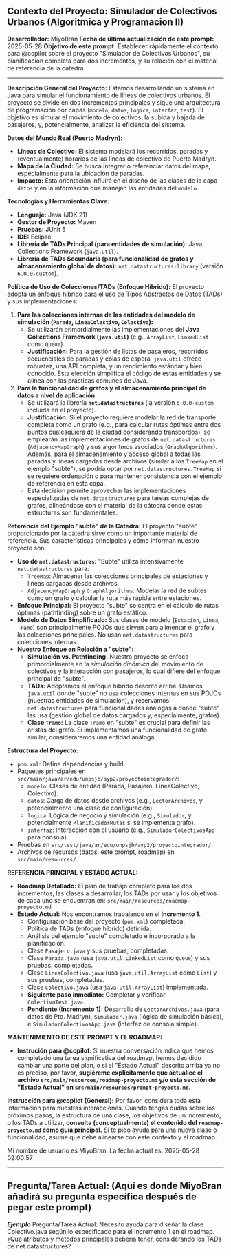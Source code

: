 ## Contexto del Proyecto: Simulador de Colectivos Urbanos (Algoritmica y Programacion II)

**Desarrollador:** MiyoBran
**Fecha de última actualización de este prompt:** 2025-05-28
**Objetivo de este prompt:** Establecer rápidamente el contexto para @copilot sobre el proyecto "Simulador de Colectivos Urbanos", su planificación completa para dos incrementos, y su relación con el material de referencia de la cátedra.

---

**Descripción General del Proyecto:**
Estamos desarrollando un sistema en Java para simular el funcionamiento de líneas de colectivos urbanos. El proyecto se divide en dos incrementos principales y sigue una arquitectura de programación por capas (`modelo`, `datos`, `logica`, `interfaz`, `test`). El objetivo es simular el movimiento de colectivos, la subida y bajada de pasajeros, y, potencialmente, analizar la eficiencia del sistema.

**Datos del Mundo Real (Puerto Madryn):**
*   **Líneas de Colectivo:** El sistema modelará los recorridos, paradas y (eventualmente) horarios de las líneas de colectivo de Puerto Madryn.
*   **Mapa de la Ciudad:** Se busca integrar o referenciar datos del mapa, especialmente para la ubicación de paradas.
*   **Impacto:** Esta orientación influirá en el diseño de las clases de la capa `datos` y en la información que manejan las entidades del `modelo`.

**Tecnologías y Herramientas Clave:**
*   **Lenguaje:** Java (JDK 21)
*   **Gestor de Proyecto:** Maven
*   **Pruebas:** JUnit 5
*   **IDE:** Eclipse
*   **Librería de TADs Principal (para entidades de simulación):** Java Collections Framework (`java.util`).
*   **Librería de TADs Secundaria (para funcionalidad de grafos y almacenamiento global de datos):** `net.datastructures-library` (versión `6.0.0-custom`).

**Política de Uso de Colecciones/TADs (Enfoque Híbrido):**
El proyecto adopta un enfoque híbrido para el uso de Tipos Abstractos de Datos (TADs) y sus implementaciones:
1.  **Para las colecciones internas de las entidades del modelo de simulación (`Parada`, `LineaColectivo`, `Colectivo`):**
    *   Se utilizarán primordialmente las implementaciones del **Java Collections Framework (`java.util`)** (e.g., `ArrayList`, `LinkedList` como `Queue`).
    *   **Justificación:** Para la gestión de listas de pasajeros, recorridos secuenciales de paradas y colas de espera, `java.util` ofrece robustez, una API completa, y un rendimiento estándar y bien conocido. Esta elección simplifica el código de estas entidades y se alinea con las prácticas comunes de Java.
2.  **Para la funcionalidad de grafos y el almacenamiento principal de datos a nivel de aplicación:**
    *   Se utilizará la librería **`net.datastructures`** (la versión `6.0.0-custom` incluida en el proyecto).
    *   **Justificación:** Si el proyecto requiere modelar la red de transporte completa como un grafo (e.g., para calcular rutas óptimas entre dos puntos cualesquiera de la ciudad considerando transbordos), se emplearán las implementaciones de grafos de `net.datastructures` (`AdjacencyMapGraph`) y sus algoritmos asociados (`GraphAlgorithms`). Además, para el almacenamiento y acceso global a todas las paradas y líneas cargadas desde archivos (similar a los `TreeMap` en el ejemplo "subte"), se podría optar por `net.datastructures.TreeMap` si se requiere ordenación o para mantener consistencia con el ejemplo de referencia en esta capa.
    *   Esta decisión permite aprovechar las implementaciones especializadas de `net.datastructures` para tareas complejas de grafos, alineándose con el material de la cátedra donde estas estructuras son fundamentales.

**Referencia del Ejemplo "subte" de la Cátedra:**
El proyecto "subte" proporcionado por la cátedra sirve como un importante material de referencia. Sus características principales y cómo informan nuestro proyecto son:
*   **Uso de `net.datastructures`:** "Subte" utiliza intensivamente `net.datastructures` para:
    *   `TreeMap`: Almacenar las colecciones principales de estaciones y líneas cargadas desde archivos.
    *   `AdjacencyMapGraph` y `GraphAlgorithms`: Modelar la red de subtes como un grafo y calcular la ruta más rápida entre estaciones.
*   **Enfoque Principal:** El proyecto "subte" se centra en el cálculo de rutas óptimas (pathfinding) sobre un grafo estático.
*   **Modelo de Datos Simplificado:** Sus clases de modelo (`Estacion`, `Linea`, `Tramo`) son principalmente POJOs que sirven para alimentar el grafo y las colecciones principales. No usan `net.datastructures` para colecciones internas.
*   **Nuestro Enfoque en Relación a "subte":**
    *   **Simulación vs. Pathfinding:** Nuestro proyecto se enfoca primordialmente en la *simulación dinámica* del movimiento de colectivos y la interacción con pasajeros, lo cual difiere del enfoque principal de "subte".
    *   **TADs:** Adoptamos el enfoque híbrido descrito arriba. Usamos `java.util` donde "subte" no usa colecciones internas en sus POJOs (nuestras entidades de simulación), y reservamos `net.datastructures` para funcionalidades análogas a donde "subte" las usa (gestión global de datos cargados y, especialmente, grafos).
    *   **Clase `Tramo`:** La clase `Tramo` en "subte" es crucial para definir las aristas del grafo. Si implementamos una funcionalidad de grafo similar, consideraremos una entidad análoga.

**Estructura del Proyecto:**
*   `pom.xml`: Define dependencias y build.
*   Paquetes principales en `src/main/java/ar/edu/unpsjb/ayp2/proyectointegrador/`:
    *   `modelo`: Clases de entidad (Parada, Pasajero, LineaColectivo, Colectivo).
    *   `datos`: Carga de datos desde archivos (e.g., `LectorArchivos`, y potencialmente una clase de configuración).
    *   `logica`: Lógica de negocio y simulación (e.g., `Simulador`, y potencialmente `PlanificadorRutas` si se implementa grafo).
    *   `interfaz`: Interacción con el usuario (e.g., `SimuladorColectivosApp` para consola).
*   Pruebas en `src/test/java/ar/edu/unpsjb/ayp2/proyectointegrador/`.
*   Archivos de recursos (datos, este prompt, roadmap) en `src/main/resources/`.

**REFERENCIA PRINCIPAL Y ESTADO ACTUAL:**
*   **Roadmap Detallado:** El plan de trabajo completo para los dos incrementos, las clases a desarrollar, los TADs por usar y los objetivos de cada uno se encuentran en:
    `src/main/resources/roadmap-proyecto.md`
*   **Estado Actual:** Nos encontramos trabajando en el **Incremento 1**.
    *   Configuración base del proyecto (`pom.xml`) completada.
    *   Política de TADs (enfoque híbrido) definida.
    *   Análisis del ejemplo "subte" completado e incorporado a la planificación.
    *   Clase `Pasajero.java` y sus pruebas, completadas.
    *   Clase `Parada.java` (usa `java.util.LinkedList` como `Queue`) y sus pruebas, completadas.
    *   Clase `LineaColectivo.java` (usa `java.util.ArrayList` como `List`) y sus pruebas, completadas.
    *   Clase `Colectivo.java` (usa `java.util.ArrayList`) implementada.
    *   **Siguiente paso inmediato:** Completar y verificar `ColectivoTest.java`.
    *   **Pendiente (Incremento 1):** Desarrollo de `LectorArchivos.java` (para datos de Pto. Madryn), `Simulador.java` (lógica de simulación básica), e `SimuladorColectivosApp.java` (interfaz de consola simple).

**MANTENIMIENTO DE ESTE PROMPT Y EL ROADMAP:**
*   **Instrución para @copilot:** Si nuestra conversación indica que hemos completado una tarea significativa del roadmap, hemos decidido cambiar una parte del plan, o si el "Estado Actual" descrito arriba ya no es preciso, por favor, **sugiéreme explícitamente que actualice el archivo `src/main/resources/roadmap-proyecto.md` y/o esta sección de "Estado Actual" en `src/main/resources/prompt-proyecto.md`**.

**Instrucción para @copilot (General):**
Por favor, considera toda esta información para nuestras interacciones. Cuando tengas dudas sobre los próximos pasos, la estructura de una clase, los objetivos de un incremento, o los TADs a utilizar, **consulta (conceptualmente) el contenido del `roadmap-proyecto.md` como guía principal.** Si te pido ayuda para una nueva clase o funcionalidad, asume que debe alinearse con este contexto y el roadmap.

Mi nombre de usuario es MiyoBran.
La fecha actual es: 2025-05-28 02:00:57

---
**Pregunta/Tarea Actual:**
(Aquí es donde MiyoBran añadirá su pregunta específica después de pegar este prompt)
---
***Ejemplo***
 Pregunta/Tarea Actual: Necesito ayuda para diseñar la clase Colectivo.java según lo especificado para el Incremento 1 en el roadmap. ¿Qué atributos y métodos principales debería tener, considerando los TADs de net.datastructures?